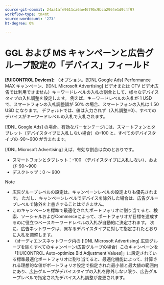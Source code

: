 ```yaml
---
source-git-commit: 24aa1afe9611ca6ae46795c9bca2964e1d9c4f97
workflow-type: tm+mt
source-wordcount: '273'
ht-degree: 0%

---
```

# GGL および MS キャンペーンと広告グループ設定の「デバイス」フィールド

**[!UICONTROL Devices]:** （オプション。[!DNL Google Ads] Performance MAX キャンペーン、[!DNL Microsoft Advertising] ビデオまたは CTV ビデオ広告では利用できません）キーワードレベルの入札の割合として、様々なデバイスタイプの入札調整を設定します。 例えば、キーワードレベルの入札が 1 USD で、スマートフォンの入札調整額が 50% の場合、スマートフォンの入札は 1.50 USD になります。 デフォルトでは、値は入力されず（入札調整=0）、すべてのデバイスがキーワードレベルの入札で入札されます。

[!DNL Google Ads] の場合、有効なパーセンテージには、スマートフォンとタブレット（デバイスタイプに入札しない場合）の–100 と、すべてのデバイスタイプの–90～900 が含まれます。

[!DNL Microsoft Advertising] えば、有効な割合は次のとおりです。

* スマートフォンとタブレット：-100 （デバイスタイプに入札しない）、および–90～900
* デスクトップ：0 ～ 900

>[!NOTE]
>* 広告グループレベルの設定は、キャンペーンレベルの設定よりも優先されます。 ただし、キャンペーンレベルでデバイスを除外した場合は、広告グループレベルで除外を上書きすることはできません。
>* このキャンペーンを標準で最適化されたポートフォリオに割り当てると、検索、ソーシャルおよびCommerceによって、ポートフォリオが目標を達成するのに役立つベースキーワードレベルの入札が自動的に決定されます。 次に、広告ネットワークは、異なるデバイスタイプに対して指定されたとおりに入札を調整します。
>* （オーディエンスネットワーク内の [!DNL Microsoft Advertising] 広告グループを除くすべてのキャンペーン/広告グループの場合）このキャンペーンを「[!UICONTROL Auto-optimize Bid Adjustment Values]」に設定されている標準最適化ポートフォリオに割り当てると、最適化機能によって、計算される理想的な値がポートフォリオ設定で指定された最小値と最大値の範囲内にあり、広告グループがデバイスタイプの入札を除外しない限り、広告グループレベルで指定されたデバイス入札調整が変更されます。
